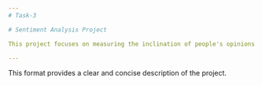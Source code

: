 ```yaml
---
# Task-3

# Sentiment Analysis Project

This project focuses on measuring the inclination of people's opinions using computational linguistics, Natural Language Processing (NLP), and text analysis. By performing sentiment analysis, it determines whether viewers' sentiments are positive or negative, based on their emotions. 

---
```


This format provides a clear and concise description of the project.
